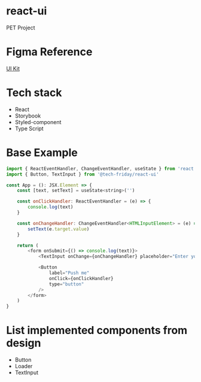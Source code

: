 # react-ui
PET Project


# Figma Reference
[UI Kit](https://www.figma.com/file/VomJrrnqFX4QgVPZOv2zpg)

# Tech stack
 - React
 - Storybook
 - Styled-component
 - Type Script
# Base Example

```js
import { ReactEventHandler, ChangeEventHandler, useState } from 'react'
import { Button, TextInput } from '@tech-friday/react-ui'

const App = (): JSX.Element => {
    const [text, setText] = useState<string>('')

    const onClickHandler: ReactEventHandler = (e) => {
        console.log(text)
    }

    const onChangeHandler: ChangeEventHandler<HTMLInputElement> = (e) => {
        setText(e.target.value)
    }

    return (
        <form onSubmit={() => console.log(text)}>
            <TextInput onChange={onChangeHandler} placeholder="Enter your text" />

            <Button 
                label="Push me"
                onClick={onClickHandler}
                type="button"
            />
        </form>
    )
}
```

# List implemented components from design
 - Button
 - Loader
 - TextInput